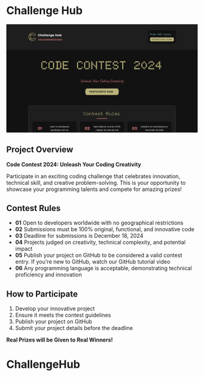# Challenge Hub

![Challenge Hub Banner](/contest.png)

## Project Overview
**Code Contest 2024: Unleash Your Coding Creativity**

Participate in an exciting coding challenge that celebrates innovation, technical skill, and creative problem-solving. This is your opportunity to showcase your programming talents and compete for amazing prizes!

## Contest Rules
* **01** Open to developers worldwide with no geographical restrictions
* **02** Submissions must be 100% original, functional, and innovative code
* **03** Deadline for submissions is December 18, 2024
* **04** Projects judged on creativity, technical complexity, and potential impact
* **05** Publish your project on GitHub to be considered a valid contest entry. If you're new to GitHub, watch our GitHub tutorial video
* **06** Any programming language is acceptable, demonstrating technical proficiency and innovation

## How to Participate
1. Develop your innovative project
2. Ensure it meets the contest guidelines
3. Publish your project on GitHub
4. Submit your project details before the deadline

**Real Prizes will be Given to Real Winners!**
 # ChallengeHub
